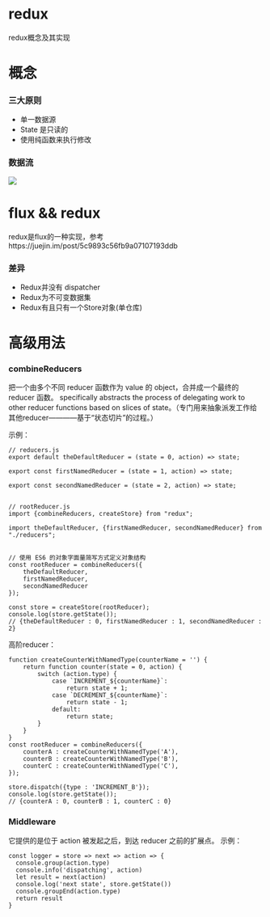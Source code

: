 # redux
redux概念及其实现


# 概念
### 三大原则
- 单一数据源
- State 是只读的
- 使用纯函数来执行修改
### 数据流
<img src="https://user-gold-cdn.xitu.io/2019/3/24/169ad99e277502d0?imageView2/0/w/1280/h/960/format/webp/ignore-error/1"/>

# flux && redux

redux是flux的一种实现，参考https://juejin.im/post/5c9893c56fb9a07107193ddb

### 差异
- Redux并没有 dispatcher
- Redux为不可变数据集
- Redux有且只有一个Store对象(单仓库)

# 高级用法

### combineReducers
把一个由多个不同 reducer 函数作为 value 的 object，合并成一个最终的 reducer 函数。
specifically abstracts the process of delegating work to other reducer functions based on slices of state。（专门用来抽象派发工作给其他reducer————基于“状态切片”的过程。）

示例：
``````
// reducers.js
export default theDefaultReducer = (state = 0, action) => state;

export const firstNamedReducer = (state = 1, action) => state;

export const secondNamedReducer = (state = 2, action) => state;


// rootReducer.js
import {combineReducers, createStore} from "redux";

import theDefaultReducer, {firstNamedReducer, secondNamedReducer} from "./reducers";


// 使用 ES6 的对象字面量简写方式定义对象结构
const rootReducer = combineReducers({
    theDefaultReducer,
    firstNamedReducer,
    secondNamedReducer
});

const store = createStore(rootReducer);
console.log(store.getState());
// {theDefaultReducer : 0, firstNamedReducer : 1, secondNamedReducer : 2}
``````

高阶reducer：

``````
function createCounterWithNamedType(counterName = '') {
    return function counter(state = 0, action) {
        switch (action.type) {
            case `INCREMENT_${counterName}`:
                return state + 1;
            case `DECREMENT_${counterName}`:
                return state - 1;
            default:
                return state;
        }
    }
}
const rootReducer = combineReducers({
    counterA : createCounterWithNamedType('A'),
    counterB : createCounterWithNamedType('B'),
    counterC : createCounterWithNamedType('C'),
});

store.dispatch({type : 'INCREMENT_B'});
console.log(store.getState());
// {counterA : 0, counterB : 1, counterC : 0}
``````



### Middleware
它提供的是位于 action 被发起之后，到达 reducer 之前的扩展点。
示例： 
``````
const logger = store => next => action => {
  console.group(action.type)
  console.info('dispatching', action)
  let result = next(action)
  console.log('next state', store.getState())
  console.groupEnd(action.type)
  return result
}


``````





